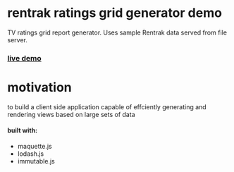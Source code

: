 # rentrak ratings grid generator demo

TV ratings grid report generator. Uses sample Rentrak data served from file server.

### [live demo](http://adamz.hu/grid/index.html)

# motivation
to build a client side application capable of effciently generating and rendering views based on large sets of data


#### built with:
- maquette.js
- lodash.js
- immutable.js